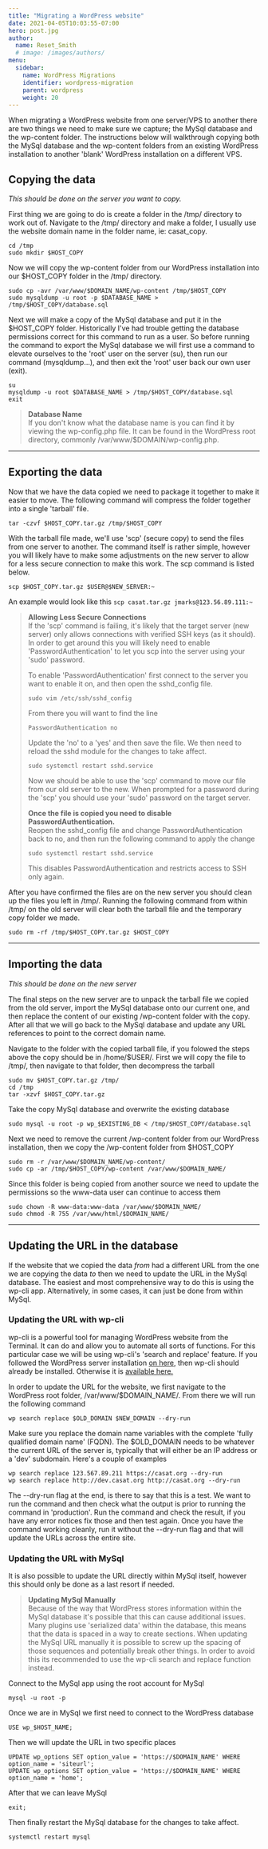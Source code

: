 ```yaml
---
title: "Migrating a WordPress website"
date: 2021-04-05T10:03:55-07:00
hero: post.jpg
author:
  name: Reset_Smith
  # image: /images/authors/
menu:
  sidebar:
    name: WordPress Migrations
    identifier: wordpress-migration
    parent: wordpress
    weight: 20
---
```


When migrating a WordPress website from one server/VPS to another there are two things we need to make sure we capture; the MySql database and the wp-content folder. The instructions below will walkthrough copying both the MySql database and the wp-content folders from an existing WordPress installation to another 'blank' WordPress installation on a different VPS.

## Copying the data

*This should be done on the server you want to copy.*

First thing we are going to do is create a folder in the /tmp/ directory to work out of. Navigate to the /tmp/ directory and make a folder, I usually use the website domain name in the folder name, ie: casat_copy.
```
cd /tmp
sudo mkdir $HOST_COPY
```

Now we will copy the wp-content folder from our WordPress installation into our $HOST_COPY folder in the /tmp/ directory.
```
sudo cp -avr /var/www/$DOMAIN_NAME/wp-content /tmp/$HOST_COPY
sudo mysqldump -u root -p $DATABASE_NAME > /tmp/$HOST_COPY/database.sql
```

Next we will make a copy of the MySql database and put it in the $HOST_COPY folder. Historically I've had trouble getting the database permissions correct for this command to run as a user. So before running the command to export the MySql database we will first use a command to elevate ourselves to the 'root' user on the server (su), then run our command (mysqldump...), and then exit the 'root' user back our own user (exit).
```
su
mysqldump -u root $DATABASE_NAME > /tmp/$HOST_COPY/database.sql
exit
```

> **Database Name**\
> If you don't know what the database name is you can find it by viewing the wp-config.php file. It can be found in the WordPress root directory, commonly /var/www/$DOMAIN/wp-config.php.

---

## Exporting the data

Now that we have the data copied we need to package it together to make it easier to move. The following command will compress the folder together into a single 'tarball' file.
```
tar -czvf $HOST_COPY.tar.gz /tmp/$HOST_COPY
```

With the tarball file made, we'll use 'scp' (secure copy) to send the files from one server to another. The command itself is rather simple, however you will likely have to make some adjustments on the new server to allow for a less secure connection to make this work. The scp command is listed below.
```
scp $HOST_COPY.tar.gz $USER@$NEW_SERVER:~
```
An example would look like this `scp casat.tar.gz jmarks@123.56.89.111:~`

> **Allowing Less Secure Connections**\
> If the 'scp' command is failing, it's likely that the target server (new server) only allows connections with verified SSH keys (as it should). In order to get around this you will likely need to enable 'PasswordAuthentication' to let you scp into the server using your 'sudo' password.
>
> To enable 'PasswordAuthentication' first connect to the server you want to enable it on, and then open the sshd_config file.
> ```
> sudo vim /etc/ssh/sshd_config
> ```
> From there you will want to find the line
> ```
> PasswordAuthentication no
> ```
> Update the 'no' to a 'yes' and then save the file. We then need to reload the sshd module for the changes to take affect.
> ```
> sudo systemctl restart sshd.service
> ```
> Now we should be able to use the 'scp' command to move our file from our old server to the new. When prompted for a password during the 'scp' you should use your 'sudo' password on the target server.
>
> **Once the file is copied you need to disable PasswordAuthentication.**\
> Reopen the sshd_config file and change PasswordAuthentication back to no, and then run the following command to apply the change
> ```
> sudo systemctl restart sshd.service
> ```
> This disables PasswordAuthentication and restricts access to SSH only again.

After you have confirmed the files are on the new server you should clean up the files you left in /tmp/. Running the following command from within /tmp/ on the old server will clear both the tarball file and the temporary copy folder we made.
```
sudo rm -rf /tmp/$HOST_COPY.tar.gz $HOST_COPY
```

---

## Importing the data

*This should be done on the new server*

The final steps on the new server are to unpack the tarball file we copied from the old server, import the MySql database onto our current one, and then replace the content of our existing /wp-content folder with the copy. After all that we will go back to the MySql database and update any URL references to point to the correct domain name.

Navigate to the folder with the copied tarball file, if you folowed the steps above the copy should be in /home/$USER/. First we will copy the file to /tmp/, then navigate to that folder, then decompress the tarball
```
sudo mv $HOST_COPY.tar.gz /tmp/
cd /tmp
tar -xzvf $HOST_COPY.tar.gz
```

Take the copy MySql database and overwrite the existing database
```
sudo mysql -u root -p wp_$EXISTING_DB < /tmp/$HOST_COPY/database.sql
```

Next we need to remove the current /wp-content folder from our WordPress installation, then we copy the /wp-content folder from $HOST_COPY
```
sudo rm -r /var/www/$DOMAIN_NAME/wp-content/
sudo cp -ar /tmp/$HOST_COPY/wp-content /var/www/$DOMAIN_NAME/
```

Since this folder is being copied from another source we need to update the permissions so the www-data user can continue to access them
```
sudo chown -R www-data:www-data /var/www/$DOMAIN_NAME/
sudo chmod -R 755 /var/www/html/$DOMAIN_NAME/
```

---

## Updating the URL in the database

If the website that we copied the data *from* had a different URL from the one we are copying the data *to* then we need to update the URL in the MySql database. The easiest and most comprehensive way to do this is using the wp-cli app. Alternatively, in some cases, it can just be done from within MySql.

### Updating the URL with wp-cli

wp-cli is a powerful tool for managing WordPress website from the Terminal. It can do and allow you to automate all sorts of functions. For this particular case we will be using wp-cli's 'search and replace' feature. If you followed the WordPress server installation [on here](http://hugo.casatdev.com/it_notes/new_server_config/LAMP_03/#installing-wp-cli), then wp-cli should already be installed. Otherwise it is [available here.](https://wp-cli.org)

In order to update the URL for the website, we first navigate to the WordPress root folder, /var/www/$DOMAIN_NAME/. From there we will run the following command
```
wp search replace $OLD_DOMAIN $NEW_DOMAIN --dry-run
```
Make sure you replace the domain name variables with the complete 'fully qualified domain name' (FQDN). The $OLD_DOMAIN needs to be whatever the current URL of the server is, typically that will either be an IP address or a 'dev' subdomain. Here's a couple of examples
```
wp search replace 123.567.89.211 https://casat.org --dry-run
wp search replace http://dev.casat.org http://casat.org --dry-run
```
The --dry-run flag at the end, is there to say that this is a test. We want to run the command and then check what the output is prior to running the command in 'production'. Run the command and check the result, if you have any error notices fix those and then test again. Once you have the command working cleanly, run it without the --dry-run flag and that will update the URLs across the entire site.

### Updating the URL with MySql

It is also possible to update the URL directly within MySql itself, however this should only be done as a last resort if needed.

> **Updating MySql Manually**\
> Because of the way that WordPress stores information within the MySql database it's possible that this can cause additional issues. Many plugins use 'serialized data' within the database, this means that the data is spaced in a way to create sections. When updating the MySql URL manually it is possible to screw up the spacing of those sequences and potentially break other things. In order to avoid this its recommended to use the wp-cli search and replace function instead.

Connect to the MySql app using the root account for MySql
```
mysql -u root -p
```
Once we are in MySql we first need to connect to the WordPress database
```
USE wp_$HOST_NAME;
```
Then we will update the URL in two specific places
```
UPDATE wp_options SET option_value = 'https://$DOMAIN_NAME' WHERE option_name = 'siteurl';
UPDATE wp_options SET option_value = 'https://$DOMAIN_NAME' WHERE option_name = 'home';
```
After that we can leave MySql
```
exit;
```
Then finally restart the MySql database for the changes to take affect.
```
systemctl restart mysql
```
